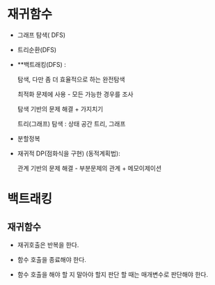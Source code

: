# 재귀함수

* 그래프 탐색( DFS)

* 트리순환(DFS)

* **백트래킹(DFS) :

  탐색, 다만 좀 더 효율적으로 하는 완전탐색

  최적화 문제에 사용 - 모든 가능한 경우를 조사

  탐색 기반의 문제 해결 + 가지치기

  트리(그래프) 탐색 : 상태 공간 트리, 그래프

* 분할정복

* 재귀적 DP(점화식을 구현) (동적계획법):

  관계 기반의 문제 해결 - 부분문제의 관계  + 메모이제이션



# 백트래킹

## 재귀함수

* 재귀호출은 반복을 한다.

* 함수 호출을 종료해야 한다.

* 함수 호출을 해야 할 지 말아야 할지 판단 할 때는 매개변수로 판단해야 한다.

  